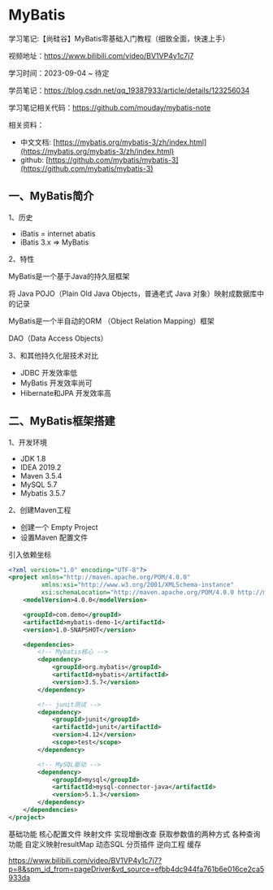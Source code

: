 
# MyBatis

学习笔记:【尚硅谷】MyBatis零基础入门教程（细致全面，快速上手）

视频地址：https://www.bilibili.com/video/BV1VP4y1c7j7

学习时间：2023-09-04 ~ 待定

学员笔记：https://blog.csdn.net/qq_19387933/article/details/123256034

学习笔记相关代码：https://github.com/mouday/mybatis-note

相关资料：

- 中文文档: [https://mybatis.org/mybatis-3/zh/index.html](https://mybatis.org/mybatis-3/zh/index.html)
- github: [https://github.com/mybatis/mybatis-3](https://github.com/mybatis/mybatis-3)

## 一、MyBatis简介

1、历史

- iBatis = internet abatis
- iBatis 3.x => MyBatis

2、特性

MyBatis是一个基于Java的持久层框架

将 Java POJO（Plain Old Java Objects，普通老式 Java 对象）映射成数据库中的记录

MyBatis是一个半自动的ORM （Object Relation Mapping）框架

DAO（Data Access Objects）

3、和其他持久化层技术对比

- JDBC 开发效率低
- MyBatis 开发效率尚可
- Hibernate和JPA 开发效率高

## 二、MyBatis框架搭建

1、开发环境

- JDK 1.8
- IDEA 2019.2
- Maven 3.5.4
- MySQL 5.7
- Mybatis 3.5.7


2、创建Maven工程

- 创建一个 Empty Project
- 设置Maven 配置文件

引入依赖坐标

```xml
<?xml version="1.0" encoding="UTF-8"?>
<project xmlns="http://maven.apache.org/POM/4.0.0"
         xmlns:xsi="http://www.w3.org/2001/XMLSchema-instance"
         xsi:schemaLocation="http://maven.apache.org/POM/4.0.0 http://maven.apache.org/xsd/maven-4.0.0.xsd">
    <modelVersion>4.0.0</modelVersion>

    <groupId>com.demo</groupId>
    <artifactId>mybatis-demo-1</artifactId>
    <version>1.0-SNAPSHOT</version>

    <dependencies>
        <!-- Mybatis核心 -->
        <dependency>
            <groupId>org.mybatis</groupId>
            <artifactId>mybatis</artifactId>
            <version>3.5.7</version>
        </dependency>

        <!-- junit测试 -->
        <dependency>
            <groupId>junit</groupId>
            <artifactId>junit</artifactId>
            <version>4.12</version>
            <scope>test</scope>
        </dependency>

        <!-- MySQL驱动 -->
        <dependency>
            <groupId>mysql</groupId>
            <artifactId>mysql-connector-java</artifactId>
            <version>5.1.3</version>
        </dependency>
    </dependencies>
</project>
```


基础功能
    核心配置文件
    映射文件
    实现增删改查
    获取参数值的两种方式
    各种查询功能
    自定义映射resultMap
    动态SQL
分页插件
逆向工程
缓存



https://www.bilibili.com/video/BV1VP4y1c7j7?p=8&spm_id_from=pageDriver&vd_source=efbb4dc944fa761b6e016ce2ca5933da